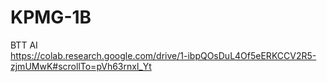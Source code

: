 # KPMG-1B
BTT AI\
https://colab.research.google.com/drive/1-ibpQOsDuL4Of5eERKCCV2R5-zjmUMwK#scrollTo=pVh63rnxl_Yt
